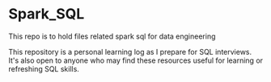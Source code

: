 # Spark_SQL
This repo is to hold files related spark sql for data engineering

This repository is a personal learning log as I prepare for SQL interviews. It's also open to anyone who may find these resources useful for learning or refreshing SQL skills.
